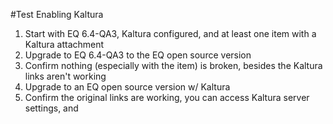 #Test Enabling Kaltura
1. Start with EQ 6.4-QA3, Kaltura configured, and at least one item with a Kaltura attachment
1. Upgrade to EQ 6.4-QA3 to the EQ open source version 
1. Confirm nothing (especially with the item) is broken, besides the Kaltura links aren't working
1. Upgrade to an EQ open source version w/ Kaltura
1. Confirm the original links are working, you can access Kaltura server settings, and 
